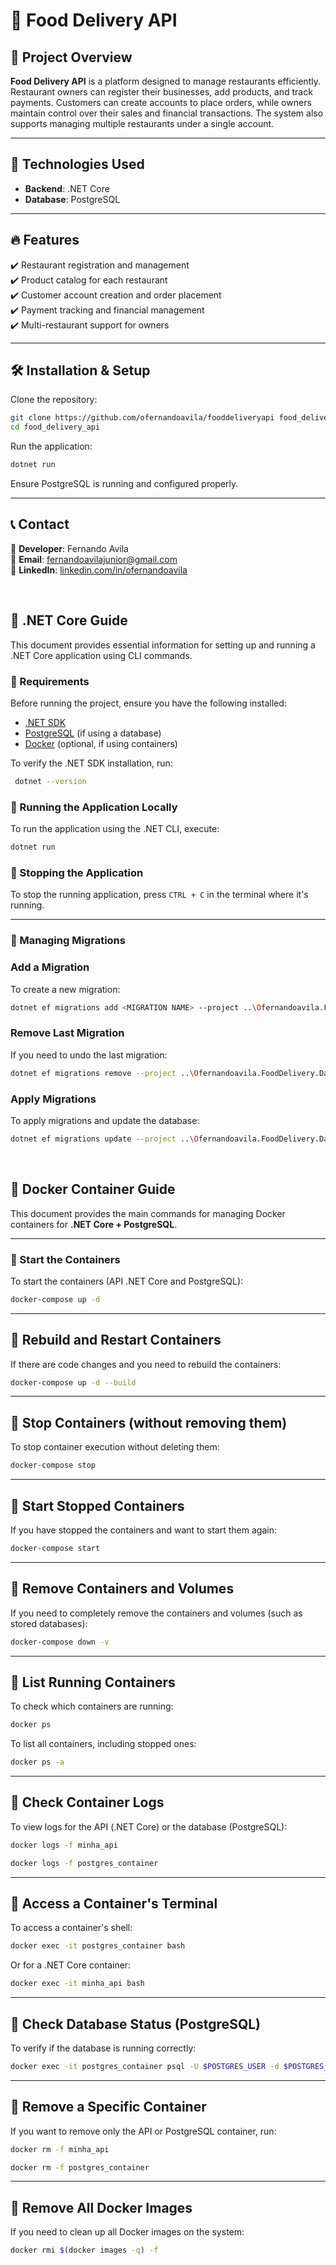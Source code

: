 # 🍔 Food Delivery API

## 📌 Project Overview

**Food Delivery API** is a platform designed to manage restaurants efficiently. Restaurant owners can register their businesses, add products, and track payments. Customers can create accounts to place orders, while owners maintain control over their sales and financial transactions. The system also supports managing multiple restaurants under a single account.

---

## 🚀 Technologies Used

- **Backend**: .NET Core
- **Database**: PostgreSQL

---

## 🔥 Features

✔️ Restaurant registration and management  
✔️ Product catalog for each restaurant  
✔️ Customer account creation and order placement  
✔️ Payment tracking and financial management  
✔️ Multi-restaurant support for owners  

---

## 🛠️ Installation & Setup

Clone the repository:
```sh
git clone https://github.com/ofernandoavila/fooddeliveryapi food_delivery_api
cd food_delivery_api
```

Run the application:
```sh
dotnet run
```

Ensure PostgreSQL is running and configured properly.

---

## 📞 Contact

📌 **Developer**: Fernando Avila  
📧 **Email**: [fernandoavilajunior@gmail.com](mailto:fernandoavilajunior@gmail.com)  
🔗 **LinkedIn**: [linkedin.com/in/ofernandoavila](https://linkedin.com/in/ofernandoavila)  

<br>

## 📌 .NET Core Guide

This document provides essential information for setting up and running a .NET Core application using CLI commands.


### 📌 Requirements

Before running the project, ensure you have the following installed:

- [.NET SDK](https://dotnet.microsoft.com/download)
- [PostgreSQL](https://www.postgresql.org/download/) (if using a database)
- [Docker](https://www.docker.com/) (optional, if using containers)

To verify the .NET SDK installation, run:

```sh
 dotnet --version
```

### 📌 Running the Application Locally

To run the application using the .NET CLI, execute:

```sh
dotnet run
```
### 📌 Stopping the Application

To stop the running application, press `CTRL + C` in the terminal where it's running.

---

### 📌 Managing Migrations

### Add a Migration

To create a new migration:

```sh
dotnet ef migrations add <MIGRATION NAME> --project ..\Ofernandoavila.FoodDelivery.Data\Ofernandoavila.FoodDelivery.Data.csproj --startup-project . --context AppDbContext
```

### Remove Last Migration

If you need to undo the last migration:

```sh
dotnet ef migrations remove --project ..\Ofernandoavila.FoodDelivery.Data\Ofernandoavila.FoodDelivery.Data.csproj --startup-project . --context AppDbContext
```

### Apply Migrations

To apply migrations and update the database:

```sh
dotnet ef migrations update --project ..\Ofernandoavila.FoodDelivery.Data\Ofernandoavila.FoodDelivery.Data.csproj --startup-project . --context AppDbContext
```
<br>

## 📌 Docker Container Guide

This document provides the main commands for managing Docker containers for **.NET Core + PostgreSQL**.

---

### 📌 Start the Containers
To start the containers (API .NET Core and PostgreSQL):

```sh
docker-compose up -d
```

---

## 📌 Rebuild and Restart Containers
If there are code changes and you need to rebuild the containers:

```sh
docker-compose up -d --build
```

---

## 📌 Stop Containers (without removing them)
To stop container execution without deleting them:

```sh
docker-compose stop
```
---

## 📌 Start Stopped Containers
If you have stopped the containers and want to start them again:

```sh
docker-compose start
```

---

## 📌 Remove Containers and Volumes
If you need to completely remove the containers and volumes (such as stored databases):

```sh
docker-compose down -v
```

---

## 📌 List Running Containers
To check which containers are running:

```sh
docker ps
```

To list all containers, including stopped ones:

```sh
docker ps -a
```

---

## 📌 Check Container Logs
To view logs for the API (.NET Core) or the database (PostgreSQL):

```sh
docker logs -f minha_api
```

```sh
docker logs -f postgres_container
```
---

## 📌 Access a Container's Terminal
To access a container's shell:

```sh
docker exec -it postgres_container bash
```

Or for a .NET Core container:

```sh
docker exec -it minha_api bash
```
---

## 📌 Check Database Status (PostgreSQL)
To verify if the database is running correctly:

```sh
docker exec -it postgres_container psql -U $POSTGRES_USER -d $POSTGRES_DB
```

---

## 📌 Remove a Specific Container
If you want to remove only the API or PostgreSQL container, run:

```sh
docker rm -f minha_api
```

```sh
docker rm -f postgres_container
```
---

## 📌 Remove All Docker Images
If you need to clean up all Docker images on the system:

```sh
docker rmi $(docker images -q) -f
```